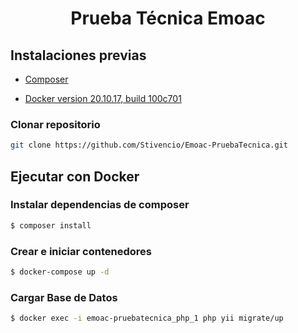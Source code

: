 <p align="center">
    <h1 align="center">Prueba Técnica Emoac</h1>
</p>

Instalaciones previas
-------------------

- [Composer](https://getcomposer.org/)

- [Docker version 20.10.17, build 100c701](https://www.docker.com/products/docker-desktop/)


### Clonar repositorio
```sh
git clone https://github.com/Stivencio/Emoac-PruebaTecnica.git
```


## Ejecutar con Docker


### Instalar dependencias de composer
```sh
$ composer install
```
### Crear e iniciar contenedores
```sh
$ docker-compose up -d
```
### Cargar Base de Datos
```sh
$ docker exec -i emoac-pruebatecnica_php_1 php yii migrate/up
```
